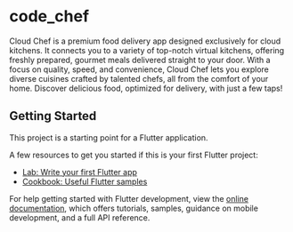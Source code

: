 # code_chef

Cloud Chef is a premium food delivery app designed exclusively for cloud kitchens. It connects you to a variety of top-notch virtual kitchens, offering freshly prepared, gourmet meals delivered straight to your door. With a focus on quality, speed, and convenience, Cloud Chef lets you explore diverse cuisines crafted by talented chefs, all from the comfort of your home. Discover delicious food, optimized for delivery, with just a few taps!

## Getting Started

This project is a starting point for a Flutter application.

A few resources to get you started if this is your first Flutter project:

- [Lab: Write your first Flutter app](https://docs.flutter.dev/get-started/codelab)
- [Cookbook: Useful Flutter samples](https://docs.flutter.dev/cookbook)

For help getting started with Flutter development, view the
[online documentation](https://docs.flutter.dev/), which offers tutorials,
samples, guidance on mobile development, and a full API reference.
